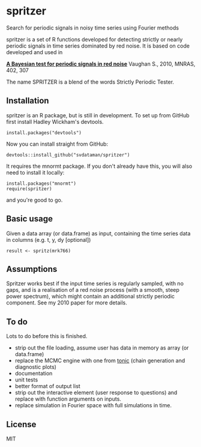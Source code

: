 # spritzer
Search for periodic signals in noisy time series using Fourier methods

spritzer is a set of R functions developed for detecting strictly or nearly periodic signals in time series dominated by red noise. It is based on code developed and used in

**[A Bayesian test for periodic signals in red noise](http://adsabs.harvard.edu/abs/2009arXiv0910.2706V)** 
Vaughan S., 2010, MNRAS, 402, 307

The name SPRITZER is a blend of the words Strictly Periodic Tester.

## Installation

spritzer is an R package, but is still in development. To set up from GitHub first install Hadley Wickham's devtools.
```
install.packages("devtools")
```
Now you can install straight from GitHub:
```
devtools::install_github("svdataman/spritzer")
```
It requires the mnormt package. If you don't already have this, you will also need to install it locally:
```
install.packages("mnormt")
require(spritzer)
```
and you're good to go.

## Basic usage

Given a data array (or data.frame) as input, containing the time series data in columns (e.g. t, y, dy [optional]) 

```
result <- spritz(mrk766)
```

## Assumptions

Spritzer works best if the input time series is regularly sampled, with no gaps, and is a realisation of a red noise process (with a smooth, steep power spectrum), which might contain an additional strictly periodic component. See my 2010 paper for more details.

## To do

Lots to do before this is finished. 

* strip out the file loading, assume user has data in memory as array (or data.frame)
* replace the MCMC engine with one from [tonic](https://github.com/svdataman/tonic) (chain generation and diagnostic plots)
* documentation
* unit tests
* better format of output list
* strip out the interactive element (user response to questions) and replace with function arguments on inputs.
* replace simulation in Fourier space with full simulations in time. 

## License

MIT
